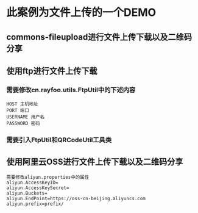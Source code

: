 # 此案例为文件上传的一个DEMO

## commons-fileupload进行文件上传下载以及二维码分享

## 使用ftp进行文件上传下载
### 需要修改cn.rayfoo.utils.FtpUtil中的下述内容
    HOST 主机地址
    PORT 端口
    USERNAME 用户名
    PASSWORD 密码
    
### 需要引入FtpUtil和QRCodeUtil工具类
## 使用阿里云OSS进行文件上传下载以及二维码分享
    需要修改aliyun.properties中的属性
    aliyun.AccessKeyID=
    aliyun.AccessKeySecret=
    aliyun.Buckets=
    aliyun.EndPoint=https://oss-cn-beijing.aliyuncs.com
    aliyun.prefix=prefix/